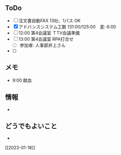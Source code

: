 ## ToDo
- [ ] 注文書自動FAX 13社、1パス OK
- [x] アドバンスシステム工数 131:00/125:00　差: 6:00
- [ ] 12:00 第4会議室 ＴTV会議準備
- [ ] 13:00 第4会議室 RPA打合せ
	- [ ] 参加者: 人事部井上さん
- [ ] 


## メモ
- 9:00 献血


## 情報
- 


## どうでもよいこと
- 


[[2023-01-18]]

